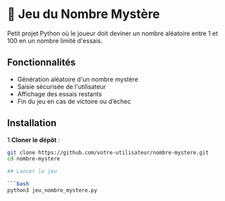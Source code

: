 # 🎲 Jeu du Nombre Mystère

Petit projet Python où le joueur doit deviner un nombre aléatoire entre 1 et 100 en un nombre limité d'essais.

## Fonctionnalités

- Génération aléatoire d'un nombre mystère
- Saisie sécurisée de l'utilisateur
- Affichage des essais restants
- Fin du jeu en cas de victoire ou d’échec

## Installation

1.**Cloner le dépôt** :

   ```bash
   git clone https://github.com/votre-utilisateur/nombre-mystere.git
   cd nombre-mystere

## Lancer le jeu

```bash
python3 jeu_nombre_mystere.py